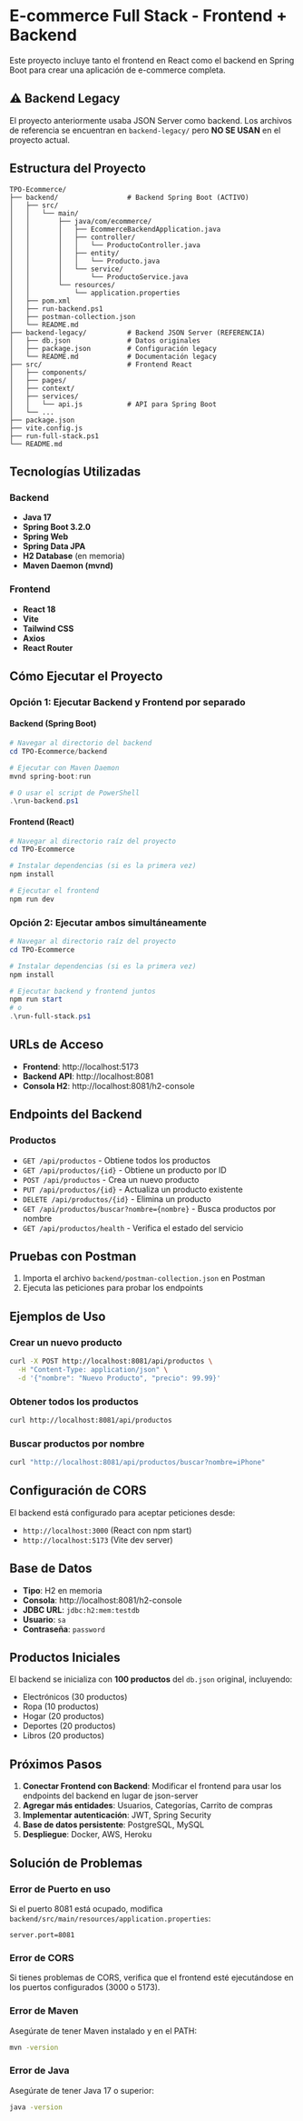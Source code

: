 # E-commerce Full Stack - Frontend + Backend

Este proyecto incluye tanto el frontend en React como el backend en Spring Boot para crear una aplicación de e-commerce completa.

## ⚠️ Backend Legacy

El proyecto anteriormente usaba JSON Server como backend. Los archivos de referencia se encuentran en `backend-legacy/` pero **NO SE USAN** en el proyecto actual.

## Estructura del Proyecto

```
TPO-Ecommerce/
├── backend/                 # Backend Spring Boot (ACTIVO)
│   ├── src/
│   │   └── main/
│   │       ├── java/com/ecommerce/
│   │       │   ├── EcommerceBackendApplication.java
│   │       │   ├── controller/
│   │       │   │   └── ProductoController.java
│   │       │   ├── entity/
│   │       │   │   └── Producto.java
│   │       │   └── service/
│   │       │       └── ProductoService.java
│   │       └── resources/
│   │           └── application.properties
│   ├── pom.xml
│   ├── run-backend.ps1
│   ├── postman-collection.json
│   └── README.md
├── backend-legacy/          # Backend JSON Server (REFERENCIA)
│   ├── db.json              # Datos originales
│   ├── package.json         # Configuración legacy
│   └── README.md            # Documentación legacy
├── src/                     # Frontend React
│   ├── components/
│   ├── pages/
│   ├── context/
│   ├── services/
│   │   └── api.js           # API para Spring Boot
│   └── ...
├── package.json
├── vite.config.js
├── run-full-stack.ps1
└── README.md
```

## Tecnologías Utilizadas

### Backend
- **Java 17**
- **Spring Boot 3.2.0**
- **Spring Web**
- **Spring Data JPA**
- **H2 Database** (en memoria)
- **Maven Daemon (mvnd)**

### Frontend
- **React 18**
- **Vite**
- **Tailwind CSS**
- **Axios**
- **React Router**

## Cómo Ejecutar el Proyecto

### Opción 1: Ejecutar Backend y Frontend por separado

#### Backend (Spring Boot)
```powershell
# Navegar al directorio del backend
cd TPO-Ecommerce/backend

# Ejecutar con Maven Daemon
mvnd spring-boot:run

# O usar el script de PowerShell
.\run-backend.ps1
```

#### Frontend (React)
```powershell
# Navegar al directorio raíz del proyecto
cd TPO-Ecommerce

# Instalar dependencias (si es la primera vez)
npm install

# Ejecutar el frontend
npm run dev
```

### Opción 2: Ejecutar ambos simultáneamente

```powershell
# Navegar al directorio raíz del proyecto
cd TPO-Ecommerce

# Instalar dependencias (si es la primera vez)
npm install

# Ejecutar backend y frontend juntos
npm run start
# o
.\run-full-stack.ps1
```

## URLs de Acceso

- **Frontend**: http://localhost:5173
- **Backend API**: http://localhost:8081
- **Consola H2**: http://localhost:8081/h2-console

## Endpoints del Backend

### Productos
- `GET /api/productos` - Obtiene todos los productos
- `GET /api/productos/{id}` - Obtiene un producto por ID
- `POST /api/productos` - Crea un nuevo producto
- `PUT /api/productos/{id}` - Actualiza un producto existente
- `DELETE /api/productos/{id}` - Elimina un producto
- `GET /api/productos/buscar?nombre={nombre}` - Busca productos por nombre
- `GET /api/productos/health` - Verifica el estado del servicio

## Pruebas con Postman

1. Importa el archivo `backend/postman-collection.json` en Postman
2. Ejecuta las peticiones para probar los endpoints

## Ejemplos de Uso

### Crear un nuevo producto
```bash
curl -X POST http://localhost:8081/api/productos \
  -H "Content-Type: application/json" \
  -d '{"nombre": "Nuevo Producto", "precio": 99.99}'
```

### Obtener todos los productos
```bash
curl http://localhost:8081/api/productos
```

### Buscar productos por nombre
```bash
curl "http://localhost:8081/api/productos/buscar?nombre=iPhone"
```

## Configuración de CORS

El backend está configurado para aceptar peticiones desde:
- `http://localhost:3000` (React con npm start)
- `http://localhost:5173` (Vite dev server)

## Base de Datos

- **Tipo**: H2 en memoria
- **Consola**: http://localhost:8081/h2-console
- **JDBC URL**: `jdbc:h2:mem:testdb`
- **Usuario**: `sa`
- **Contraseña**: `password`

## Productos Iniciales

El backend se inicializa con **100 productos** del `db.json` original, incluyendo:
- Electrónicos (30 productos)
- Ropa (10 productos) 
- Hogar (20 productos)
- Deportes (20 productos)
- Libros (20 productos)

## Próximos Pasos

1. **Conectar Frontend con Backend**: Modificar el frontend para usar los endpoints del backend en lugar de json-server
2. **Agregar más entidades**: Usuarios, Categorías, Carrito de compras
3. **Implementar autenticación**: JWT, Spring Security
4. **Base de datos persistente**: PostgreSQL, MySQL
5. **Despliegue**: Docker, AWS, Heroku

## Solución de Problemas

### Error de Puerto en uso
Si el puerto 8081 está ocupado, modifica `backend/src/main/resources/application.properties`:
```properties
server.port=8081
```

### Error de CORS
Si tienes problemas de CORS, verifica que el frontend esté ejecutándose en los puertos configurados (3000 o 5173).

### Error de Maven
Asegúrate de tener Maven instalado y en el PATH:
```bash
mvn -version
```

### Error de Java
Asegúrate de tener Java 17 o superior:
```bash
java -version
```
